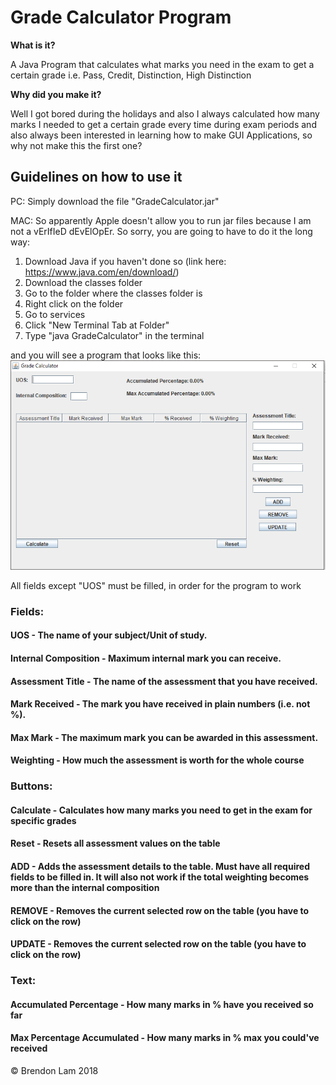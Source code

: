 # Grade Calculator Program
**What is it?**

A Java Program that calculates what marks you need in the exam to get a certain grade i.e. Pass, Credit, Distinction, High Distinction 

**Why did you make it?**

Well I got bored during the holidays and also I always calculated how many marks I needed to get a certain grade every time during exam periods and also always been
interested in learning how to make GUI Applications, so why not make this the first one? 

## Guidelines on how to use it
PC: 
Simply download the file "GradeCalculator.jar" 

MAC: So apparently Apple doesn't allow you to run jar files because I am not a vErIfIeD dEvElOpEr. So sorry, you are going to have to do it the long way: 

1. Download Java if you haven't done so (link here: https://www.java.com/en/download/)
2. Download the classes folder 
3. Go to the folder where the classes folder is 
4. Right click on the folder
5. Go to services
6. Click "New Terminal Tab at Folder" 
7. Type "java GradeCalculator" in the terminal


and you will see a program that looks like this:
![image](https://github.com/blam135/GradeCalculator/blob/master/Capture.PNG)

All fields except "UOS" must be filled, in order for the program to work

### Fields:
#### UOS - The name of your subject/Unit of study. 
#### Internal Composition - Maximum internal mark you can receive.  
#### Assessment Title - The name of the assessment that you have received.
#### Mark Received - The mark you have received in plain numbers (i.e. not %). 
#### Max Mark - The maximum mark you can be awarded in this assessment. 
#### Weighting - How much the assessment is worth for the whole course 

### Buttons:
#### Calculate - Calculates how many marks you need to get in the exam for specific grades
#### Reset - Resets all assessment values on the table 
#### ADD - Adds the assessment details to the table. Must have all required fields to be filled in. It will also not work if the total weighting becomes more than the internal composition   
#### REMOVE - Removes the current selected row on the table (you have to click on the row)
#### UPDATE - Removes the current selected row on the table (you have to click on the row) 


### Text: 
#### Accumulated Percentage - How many marks in % have you received so far 
#### Max Percentage Accumulated - How many marks in % max you could've received

© Brendon Lam 2018